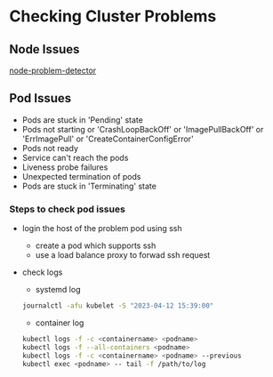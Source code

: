 # Checking Cluster Problems

## Node Issues

[node-problem-detector](https://github.com/kubernetes/node-problem-detector)

## Pod Issues

- Pods are stuck in 'Pending' state
- Pods not starting or 'CrashLoopBackOff' or 'ImagePullBackOff' or 'ErrImagePull' or 'CreateContainerConfigError'
- Pods not ready
- Service can't reach the pods
- Liveness probe failures
- Unexpected termination of pods
- Pods are stuck in 'Terminating' state

### Steps to check pod issues

- login the host of the problem pod using ssh
  - create a pod which supports ssh
  - use a load balance proxy to forwad ssh request
- check logs
  - systemd log

  ```bash
  journalctl -afu kubelet -S "2023-04-12 15:39:00"
  ```

  - container log

  ```bash
  kubectl logs -f -c <containername> <podname>
  kubectl logs -f --all-containers <podname> 
  kubectl logs -f -c <containername> <podname> --previous
  kubectl exec <podname> -- tail -f /path/to/log
  ```

